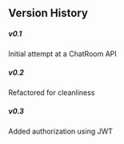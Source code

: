   ## Version History ##
  ##### v0.1
  Initial attempt at a ChatRoom API

  ##### v0.2
  Refactored for cleanliness

  ##### v0.3
  Added authorization using JWT